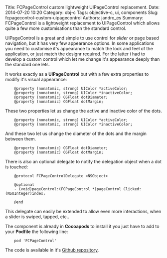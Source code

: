 Title: FCPageControl custom lightweight UIPageControl replacement.
Date: 2014-07-20 10:20
Category: obj-c
Tags: objective-c, ui, components
Slug: fcpagecontrol-custom-uipagecontrol
Authors: jandro_es
Summary: FCPageControl is a lightweight replacement to UIPageControl which allows quite a few more customisations than the standard control.

UIPageControl is a great and simple to use control for *slider* or page based navigation, but it has very few appearance options. In some applications you need to customise it's appearance to match the look and feel of the application, or just match the designr required. For the latter i had to develop a custom control which let me change it's appearance deeply than the standard one lets.

It works exactly as a **UIPageControl** but with a few extra properties to modify it's visual appearance:

~~~~{.language-objectivec}
	@property (nonatomic, strong) UIColor *activeColor;
	@property (nonatomic, strong) UIColor *inactiveColor;
	@property (nonatomic) CGFloat dotDiameter;
	@property (nonatomic) CGFloat dotMargin;
~~~~

These two properties let us change the active and inactive color of the dots.

~~~~{.language-objectivec}
	@property (nonatomic, strong) UIColor *activeColor;
	@property (nonatomic, strong) UIColor *inactiveColor;
~~~~

And these two let us change the diameter of the dots and the margin between them.

~~~~{.language-objectivec}
	@property (nonatomic) CGFloat dotDiameter;
	@property (nonatomic) CGFloat dotMargin;
~~~~

There is also an optional delegate to notify the delegation object when a dot is touched:

~~~~{.language-objectivec}
	@protocol FCPageControlDelegate <NSObject>

	@optional
	- (void)pageControl:(FCPageControl *)pageControl Clicked:(NSUInteger)index;

	@end
~~~~

This delegate can easily be extended to allow even more interactions, when a slider is swiped, tapped, etc..

The component is already in **Cocoapods** to install it you just have to add to your **Podfile** the following line:

~~~~{.language-ruby}
	pod 'FCPageControl'
~~~~

The code is available in it's [Github repository](https://github.com/jandro-es/FCPageControl).